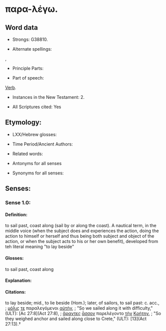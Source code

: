 # παρα-λέγω.

<!-- Status: S2=NeedsReview -->
<!-- Lexica used for edits: BDAG, LN, FFM, A-S -->

## Word data

* Strongs: G38810.

* Alternate spellings:

,

* Principle Parts: 


* Part of speech: 

[Verb](http://ugg.readthedocs.io/en/latest/verb.html).

* Instances in the New Testament: 2.

* All Scriptures cited: Yes

## Etymology: 


* LXX/Hebrew glosses: 


* Time Period/Ancient Authors: 


* Related words: 

* Antonyms for all senses

* Synonyms for all senses: 


## Senses: 


### Sense  1.0: 

#### Definition: 

to sail past, coast along (sail by or along the coast).  A nautical term, in the middle voice (when the subject does and experiences the action, doing the action to himself or herself and thus being both subject and object of the action, or when the subject acts to his or her own benefit), developed from teh literal meaning "to lay beside"

#### Glosses: 

to sail past, coast along

#### Explanation: 


#### Citations: 

to lay beside; mid., to lie beside (Hom.); later, of sailors, to sail past: c. acc., 
; [μόλις](../G34330/01.md) [τε](../G50370/01.md) παραλεγόμενοι [αὐτὴν](../G08460/01.md), 
; "So we sailed along it with difficulty," (ULT):
[Ac 27:8](Act 27:8), 
; [ἄραντες](../G01420/01.md) [ἆσσον](../G07880/01.md) παρελέγοντο [τὴν](../G35880/01.md) [Κρήτην](../G29140/01.md),
; "So they weighed anchor and sailed along close to Crete," (ULT):
[13](Act 27:13).†